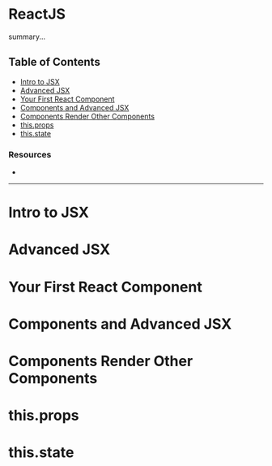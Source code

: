 # ReactJS

summary...

## Table of Contents

- [Intro to JSX](#intro-to-jsx)
- [Advanced JSX](#advanced-jsx)
- [Your First React Component](#your-first-react-component)
- [Components and Advanced JSX](#components-and-advanced-jsx)
- [Components Render Other Components](#components-render-other-components)
- [this.props](#this.props)
- [this.state](#this.state)

### Resources

- []()

---

# Intro to JSX



# Advanced JSX



# Your First React Component



# Components and Advanced JSX



# Components Render Other Components



# this.props



# this.state
